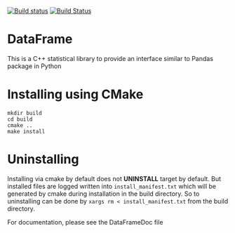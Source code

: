[![Build status](https://ci.appveyor.com/api/projects/status/hjw01qui3bvxs8yi?svg=true)](https://ci.appveyor.com/project/justinjk007/dataframe)
[![Build Status](https://travis-ci.org/justinjk007/DataFrame.svg?branch=master)](https://travis-ci.org/justinjk007/DataFrame)

# DataFrame
This is a C++ statistical library to provide an interface similar to Pandas package in Python


# Installing using CMake
```
mkdir build
cd build
cmake ..
make install
```

# Uninstalling
 Installing via cmake by default does not **UNINSTALL** target by default. But installed files are
 logged written into `install_manifest.txt` which will be generated by cmake during installation in
 the build directory. So to uninstalling can be done by `xargs rm < install_manifest.txt` from the
 build directory.

For documentation, please see the DataFrameDoc file